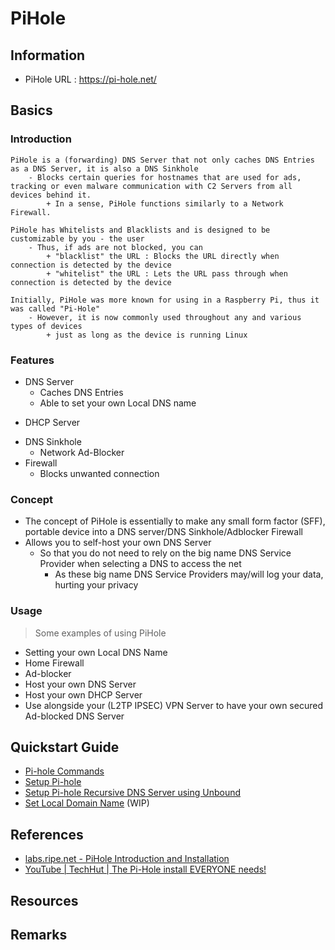# PiHole

## Information
+ PiHole URL : https://pi-hole.net/

## Basics
### Introduction
```
PiHole is a (forwarding) DNS Server that not only caches DNS Entries as a DNS Server, it is also a DNS Sinkhole
    - Blocks certain queries for hostnames that are used for ads, tracking or even malware communication with C2 Servers from all devices behind it.
        + In a sense, PiHole functions similarly to a Network Firewall.
    
PiHole has Whitelists and Blacklists and is designed to be customizable by you - the user
    - Thus, if ads are not blocked, you can 
        + "blacklist" the URL : Blocks the URL directly when connection is detected by the device
        + "whitelist" the URL : Lets the URL pass through when connection is detected by the device

Initially, PiHole was more known for using in a Raspberry Pi, thus it was called "Pi-Hole"
    - However, it is now commonly used throughout any and various types of devices
        + just as long as the device is running Linux
```

### Features
- DNS Server
    + Caches DNS Entries
    + Able to set your own Local DNS name
+ DHCP Server
- DNS Sinkhole
    + Network Ad-Blocker
- Firewall
    + Blocks unwanted connection

### Concept
- The concept of PiHole is essentially to make any small form factor (SFF), portable device into a DNS server/DNS Sinkhole/Adblocker Firewall
- Allows you to self-host your own DNS Server
	- So that you do not need to rely on the big name DNS Service Provider when selecting a DNS to access the net
		+ As these big name DNS Service Providers may/will log your data, hurting your privacy
    
### Usage
> Some examples of using PiHole
+ Setting your own Local DNS Name
+ Home Firewall
+ Ad-blocker
+ Host your own DNS Server
+ Host your own DHCP Server
+ Use alongside your (L2TP IPSEC) VPN Server to have your own secured Ad-blocked DNS Server

## Quickstart Guide
- [Pi-hole Commands](pihole.md)
- [Setup Pi-hole](setup.md)
- [Setup Pi-hole Recursive DNS Server using Unbound](Unbound/dns-server-setup.md)
- [Set Local Domain Name](set-domain-name.md) (WIP)
    
## References
+ [labs.ripe.net - PiHole Introduction and Installation](https://labs.ripe.net/author/johannes_weber/pi-hole-installation-guide/)
+ [YouTube | TechHut | The Pi-Hole install EVERYONE needs!](https://www.youtube.com/watch?v=xtMFcVx3cHU)

## Resources

## Remarks
